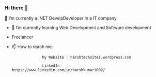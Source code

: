### Hi there 👋

🔭 I’m currently a .NET DevelpDeveloper in a IT company
- 🌱 I’m currently learning Web Development and Software development
-    Freelancer
- 📫 How to reach me: 

                    My Website : harshtechsites.wordpress.com
                    
                    LinkedIn   : https://www.linkedin.com/in/harshkumar1002/
                    

<!--
**harshkumar02/harshkumar02** is a ✨ _special_ ✨ repository because its `README.md` (this file) appears on your GitHub profile.

Here are some ideas to get you started:

- 🔭 I’m currently a student in DY PATIL UNIVERSITY 
- 🌱 I’m currently learning Web Development and Software development
- 📫 How to reach me: 
                    My Website : harshtechsites.wordpress.com
                    LinkedIn: www.linkedin.com/in/harsh-kumar-102002
                    
- 😄 Pronouns: ...
- ⚡ Fun fact: ...
-->
